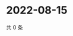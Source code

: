 # 2022-08-15

共 0 条

<!-- BEGIN WEIBO -->
<!-- 最后更新时间 Mon Aug 15 2022 19:00:54 GMT+0800 (China Standard Time) -->

<!-- END WEIBO -->
